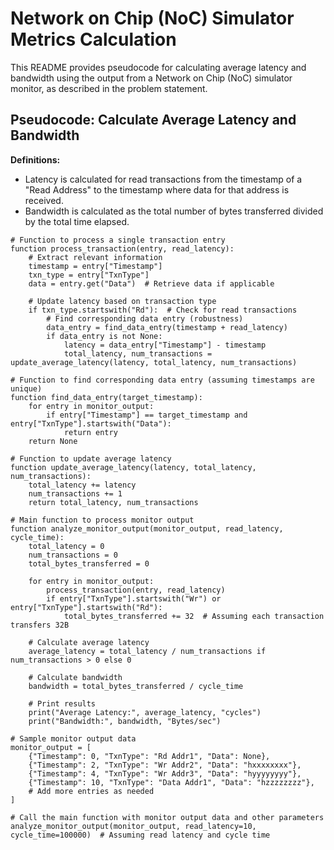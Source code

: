 # Network on Chip (NoC) Simulator Metrics Calculation

This README provides pseudocode for calculating average latency and bandwidth using the output from a Network on Chip (NoC) simulator monitor, as described in the problem statement.

## Pseudocode: Calculate Average Latency and Bandwidth

**Definitions:**
- Latency is calculated for read transactions from the timestamp of a "Read Address" to the timestamp where data for that address is received.
- Bandwidth is calculated as the total number of bytes transferred divided by the total time elapsed.

```plaintext
# Function to process a single transaction entry
function process_transaction(entry, read_latency):
    # Extract relevant information
    timestamp = entry["Timestamp"]
    txn_type = entry["TxnType"]
    data = entry.get("Data")  # Retrieve data if applicable

    # Update latency based on transaction type
    if txn_type.startswith("Rd"):  # Check for read transactions
        # Find corresponding data entry (robustness)
        data_entry = find_data_entry(timestamp + read_latency)
        if data_entry is not None:
            latency = data_entry["Timestamp"] - timestamp
            total_latency, num_transactions = update_average_latency(latency, total_latency, num_transactions)

# Function to find corresponding data entry (assuming timestamps are unique)
function find_data_entry(target_timestamp):
    for entry in monitor_output:
        if entry["Timestamp"] == target_timestamp and entry["TxnType"].startswith("Data"):
            return entry
    return None

# Function to update average latency
function update_average_latency(latency, total_latency, num_transactions):
    total_latency += latency
    num_transactions += 1
    return total_latency, num_transactions

# Main function to process monitor output
function analyze_monitor_output(monitor_output, read_latency, cycle_time):
    total_latency = 0
    num_transactions = 0
    total_bytes_transferred = 0

    for entry in monitor_output:
        process_transaction(entry, read_latency)
        if entry["TxnType"].startswith("Wr") or entry["TxnType"].startswith("Rd"):
            total_bytes_transferred += 32  # Assuming each transaction transfers 32B

    # Calculate average latency
    average_latency = total_latency / num_transactions if num_transactions > 0 else 0

    # Calculate bandwidth
    bandwidth = total_bytes_transferred / cycle_time

    # Print results
    print("Average Latency:", average_latency, "cycles")
    print("Bandwidth:", bandwidth, "Bytes/sec")

# Sample monitor output data
monitor_output = [
    {"Timestamp": 0, "TxnType": "Rd Addr1", "Data": None},
    {"Timestamp": 2, "TxnType": "Wr Addr2", "Data": "hxxxxxxxx"},
    {"Timestamp": 4, "TxnType": "Wr Addr3", "Data": "hyyyyyyyy"},
    {"Timestamp": 10, "TxnType": "Data Addr1", "Data": "hzzzzzzzz"},
    # Add more entries as needed
]

# Call the main function with monitor output data and other parameters
analyze_monitor_output(monitor_output, read_latency=10, cycle_time=100000)  # Assuming read latency and cycle time
